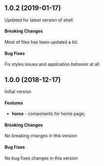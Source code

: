 ## <a name="1.0.2"></a> 1.0.2 (2019-01-17)

Updated for latest version of shell.

#### Breaking Changes
Most of files has been updated a bit.

#### Bug Fixes
Fix styles issues and application behavior at all

## <a name="1.0.0"></a> 1.0.0 (2018-12-17)

Initial version

#### Features
* **home** - components for home page;

#### Breaking Changes
No breaking changes in this version

#### Bug Fixes
No bug fixes changes in this version
